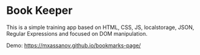# Book Keeper

This is a simple training app based on HTML, CSS, JS, localstorage, JSON, Regular Expressions and focused on DOM manipulation.

Demo: https://mxassanov.github.io/bookmarks-page/
